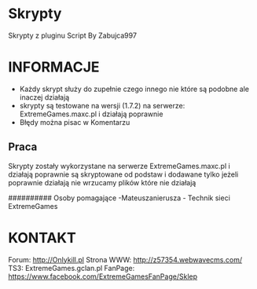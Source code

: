 # Skrypty
Skrypty z pluginu Script By Zabujca997

# INFORMACJE

- Każdy skrypt służy do zupełnie czego innego nie które są podobne ale inaczej działają
- skrypty są testowane na wersji (1.7.2) na serwerze: ExtremeGames.maxc.pl i działają poprawnie
- Błędy można pisac w Komentarzu

## Praca
Skrypty zostały wykorzystane na serwerze ExtremeGames.maxc.pl i działają poprawnie są skryptowane od podstaw i dodawane tylko jeżeli poprawnie działają nie wrzucamy plików które nie działają 

########## Osoby pomagające
-Mateuszanierusza - Technik sieci ExtremeGames

# KONTAKT

Forum: http://Onlykill.pl
Strona WWW: http://z57354.webwavecms.com/
TS3: ExtremeGames.gclan.pl
FanPage: https://www.facebook.com/ExtremeGamesFanPage/Sklep 
